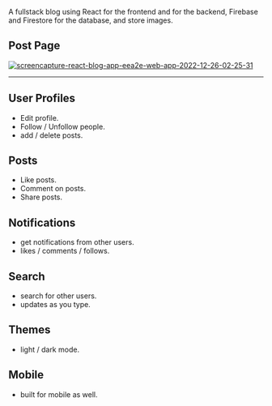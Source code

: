 A fullstack blog using React for the frontend and for the backend, Firebase and Firestore for the database, and store images.


## Post Page

<a href="https://ibb.co/qD62dnd"><img src="https://i.ibb.co/QJ0xfcf/screencapture-react-blog-app-eea2e-web-app-2022-12-26-02-25-31.jpg" alt="screencapture-react-blog-app-eea2e-web-app-2022-12-26-02-25-31" border="0" /></a>

---

## User Profiles

- Edit profile.
- Follow / Unfollow people.
- add / delete posts.

## Posts

- Like posts.
- Comment on posts.
- Share posts.

## Notifications

- get notifications from other users.
- likes / comments / follows.

## Search

- search for other users.
- updates as you type.

## Themes

- light / dark mode.

## Mobile

- built for mobile as well.
